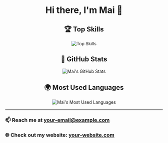 <div align="center">

# Hi there, I'm Mai 👋


## 🏆 Top Skills

![Top Skills](https://skillicons.dev/icons?i=js,html,css,python,react,java)

## 🚀 GitHub Stats

![Mai's GitHub Stats](https://github-readme-stats.vercel.app/api?username=Mai-00048&show_icons=true&hide_title=true&hide=prs&count_private=true&include_all_commits=true&theme=dark&bg_color=000000&text_color=ffffff)

## 🌍 Most Used Languages

![Mai's Most Used Languages](https://github-readme-stats.vercel.app/api/top-langs/?username=Mai-00048&layout=compact&theme=dark&bg_color=000000&text_color=ffffff)

</div>

---

### 📫 Reach me at [your-email@example.com](mailto:your-email@example.com)  
### 🌐 Check out my website: [your-website.com](https://your-website.com)

